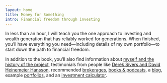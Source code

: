 ```yaml
---
layout: home
title: Money for Something
intro: Financial freedom through investing
---
```


In less than an hour, I will teach you the one approach to investing and wealth generation that has reliably worked for generations. When finished, you’ll have everything you need—including details of my own portfolio—to start down the path to financial freedom.

In addition to the book, you’ll also find information about [myself and the history of the project](/about/), testimonials from people like [Derek Sivers and David Heinemeier Hansson](/praise/), recommended [brokerages](/brokerages/), [books & podcasts](/books/), a [blog](/blog/), example [portfolios](/portfolios/), and an [investment calculator](/calculator/).
